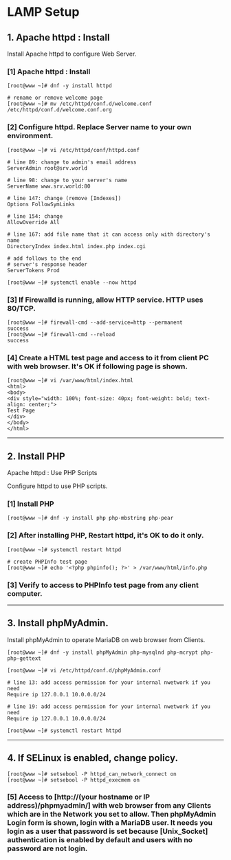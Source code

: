 # LAMP Setup

## 1. Apache httpd : Install

Install Apache httpd to configure Web Server.

### [1] Apache httpd : Install

```
[root@www ~]# dnf -y install httpd

# rename or remove welcome page
[root@www ~]# mv /etc/httpd/conf.d/welcome.conf /etc/httpd/conf.d/welcome.conf.org
```

### [2] Configure httpd. Replace Server name to your own environment.

```
[root@www ~]# vi /etc/httpd/conf/httpd.conf

# line 89: change to admin's email address
ServerAdmin root@srv.world

# line 98: change to your server's name
ServerName www.srv.world:80

# line 147: change (remove [Indexes])
Options FollowSymLinks

# line 154: change
AllowOverride All

# line 167: add file name that it can access only with directory's name
DirectoryIndex index.html index.php index.cgi

# add follows to the end
# server's response header
ServerTokens Prod

[root@www ~]# systemctl enable --now httpd
```

### [3] If Firewalld is running, allow HTTP service. HTTP uses 80/TCP.

```
[root@www ~]# firewall-cmd --add-service=http --permanent
success
[root@www ~]# firewall-cmd --reload
success
```

### [4] Create a HTML test page and access to it from client PC with web browser. It's OK if following page is shown.

```
[root@www ~]# vi /var/www/html/index.html
<html>
<body>
<div style="width: 100%; font-size: 40px; font-weight: bold; text-align: center;">
Test Page
</div>
</body>
</html>
```

<hr>

## 2. Install PHP

Apache httpd : Use PHP Scripts <br>

Configure httpd to use PHP scripts.

### [1] Install PHP

```
[root@www ~]# dnf -y install php php-mbstring php-pear
```

### [2] After installing PHP, Restart httpd, it's OK to do it only.

```
[root@www ~]# systemctl restart httpd

# create PHPInfo test page
[root@www ~]# echo '<?php phpinfo(); ?>' > /var/www/html/info.php
```

### [3] Verify to access to PHPInfo test page from any client computer.

<hr>

## 3. Install phpMyAdmin.

Install phpMyAdmin to operate MariaDB on web browser from Clients.

```
[root@www ~]# dnf -y install phpMyAdmin php-mysqlnd php-mcrypt php-php-gettext

[root@www ~]# vi /etc/httpd/conf.d/phpMyAdmin.conf

# line 13: add access permission for your internal nwetwork if you need
Require ip 127.0.0.1 10.0.0.0/24

# line 19: add access permission for your internal nwetwork if you need
Require ip 127.0.0.1 10.0.0.0/24

[root@www ~]# systemctl restart httpd
```

<hr>

## 4. If SELinux is enabled, change policy.

```
[root@www ~]# setsebool -P httpd_can_network_connect on
[root@www ~]# setsebool -P httpd_execmem on
```

### [5] Access to [http://(your hostname or IP address)/phpmyadmin/] with web browser from any Clients which are in the Network you set to allow. Then phpMyAdmin Login form is shown, login with a MariaDB user. It needs you login as a user that password is set because [Unix_Socket] authentication is enabled by default and users with no password are not login.
